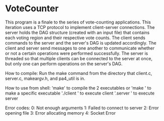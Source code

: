 # VoteCounter

This program is a finale to the series of vote-counting applications.  This
iteration uses a TCP protocol to implement client-server connections.  The
server holds the DAG structure (created with an input file) that contains each
voting region and their respective vote counts.  The client sends commands to
the server and the server's DAG is updated accordingly.  The client and server
send messages to one another to communicate whether or not a certain operations
were performed successfully.  The server is threaded so that multiple clients
can be connected to the server at once, but only one can perform operations on
the server's DAG.

How to compile: Run the make command from the directory that client.c, server.c,
makeargv.h, and pa4_util is in.

How to use from shell: 'make' to compile the 2 executables or 'make <filename>'
						to make a specific executable
'./client <input-file> <server-ip-address> <port-number>' to execute client
'.server <input-file> <port-number>' to execute server

Error codes:
0: Not enough arguments
1: Failed to connect to server
2: Error opening file
3: Error allocating memory
4: Socket Error
